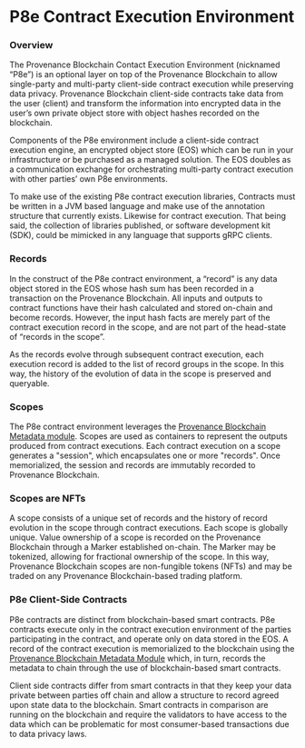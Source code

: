 # P8e Contract Execution Environment

### Overview

The Provenance Blockchain Contact Execution Environment \(nicknamed “P8e”\) is an optional layer on top of the Provenance Blockchain to allow single-party and multi-party client-side contract execution while preserving data privacy. Provenance Blockchain client-side contracts take data from the user \(client\) and transform the information into encrypted data in the user’s own private object store with object hashes recorded on the blockchain. 

Components of the P8e environment include a client-side contract execution engine, an encrypted object store \(EOS\) which can be run in your infrastructure or be purchased as a managed solution. The EOS doubles as  a communication exchange for orchestrating multi-party contract execution with other parties’ own P8e environments.

To make use of the existing P8e contract execution libraries, Contracts must be written in a JVM based language and make use of the annotation structure that currently exists. Likewise for contract execution. That being said, the collection of libraries published, or software development kit \(SDK\), could be mimicked in any language that supports gRPC clients.

### Records

In the construct of the P8e contract environment, a “record” is any data object stored in the EOS whose hash sum has been recorded in a transaction on the Provenance Blockchain. All inputs and outputs to contract functions have their hash calculated and stored on-chain and become records. However, the input hash facts are merely part of the contract execution record in the scope, and are not part of the head-state of “records in the scope”.

As the records evolve through subsequent contract execution, each execution record is added to the list of record groups in the scope. In this way, the history of the evolution of data in the scope is preserved and queryable.

### Scopes

The P8e contract environment leverages the [Provenance Blockchain Metadata module](/docs/pb/modules/metadata-module.md). Scopes are used as containers to represent the outputs produced from contract executions. Each contract execution on a scope generates a "session", which encapsulates one or more "records". Once memorialized, the session and records are immutably recorded to Provenance Blockchain.

### Scopes are NFTs

A scope consists of a unique set of records and the history of record evolution in the scope through contract executions. Each scope is globally unique. Value ownership of a scope is recorded on the Provenance Blockchain through a Marker established on-chain. The Marker may be tokenized, allowing for fractional ownership of the scope. In this way, Provenance Blockchain scopes are non-fungible tokens \(NFTs\) and may be traded on any Provenance Blockchain-based trading platform.

### P8e Client-Side Contracts

P8e contracts are distinct from blockchain-based smart contracts. P8e contracts execute only in the contract execution environment of the parties participating in the contract, and operate only on data stored in the EOS. A record of the contract execution is memorialized to the blockchain using the [Provenance Blockchain Metadata Module](/docs/pb/modules/metadata-module.md) which, in turn, records the metadata to chain through the use of blockchain-based smart contracts. 

Client side contracts differ from smart contracts in that they keep your data private between parties off chain and allow a structure to record agreed upon state data to the blockchain. Smart contracts in comparison are running on the blockchain and require the validators to have access to the data which can be problematic for most consumer-based transactions due to data privacy laws.

